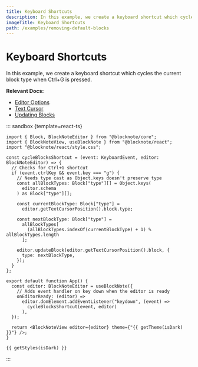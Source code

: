 ```yaml
---
title: Keyboard Shortcuts
description: In this example, we create a keyboard shortcut which cycles the current block type.
imageTitle: Keyboard Shortcuts
path: /examples/removing-default-blocks
---
```


<script setup>
import { useData } from 'vitepress';
import { getTheme, getStyles } from "../demoUtils";

const { isDark } = useData();
</script>

# Keyboard Shortcuts

In this example, we create a keyboard shortcut which cycles the current block type when Ctrl+G is pressed.

**Relevant Docs:**

- [Editor Options](/docs/editor#editor-options)
- [Text Cursor](/docs/cursor-selections#text-cursor)
- [Updating Blocks](/docs/manipulating-blocks#updating-blocks)

::: sandbox {template=react-ts}

```typescript-vue /App.tsx
import { Block, BlockNoteEditor } from "@blocknote/core";
import { BlockNoteView, useBlockNote } from "@blocknote/react";
import "@blocknote/react/style.css";

const cycleBlocksShortcut = (event: KeyboardEvent, editor: BlockNoteEditor) => {
  // Checks for Ctrl+G shortcut
  if (event.ctrlKey && event.key === "g") {
    // Needs type cast as Object.keys doesn't preserve type
    const allBlockTypes: Block["type"][] = Object.keys(
      editor.schema
    ) as Block["type"][];

    const currentBlockType: Block["type"] =
      editor.getTextCursorPosition().block.type;

    const nextBlockType: Block["type"] =
      allBlockTypes[
        (allBlockTypes.indexOf(currentBlockType) + 1) % allBlockTypes.length
      ];

    editor.updateBlock(editor.getTextCursorPosition().block, {
      type: nextBlockType,
    });
  }
};

export default function App() {
  const editor: BlockNoteEditor = useBlockNote({
    // Adds event handler on key down when the editor is ready
    onEditorReady: (editor) =>
      editor.domElement.addEventListener("keydown", (event) =>
        cycleBlocksShortcut(event, editor)
      ),
  });

  return <BlockNoteView editor={editor} theme={"{{ getTheme(isDark) }}"} />;
}
```

```css-vue /styles.css [hidden]
{{ getStyles(isDark) }}
```

:::
